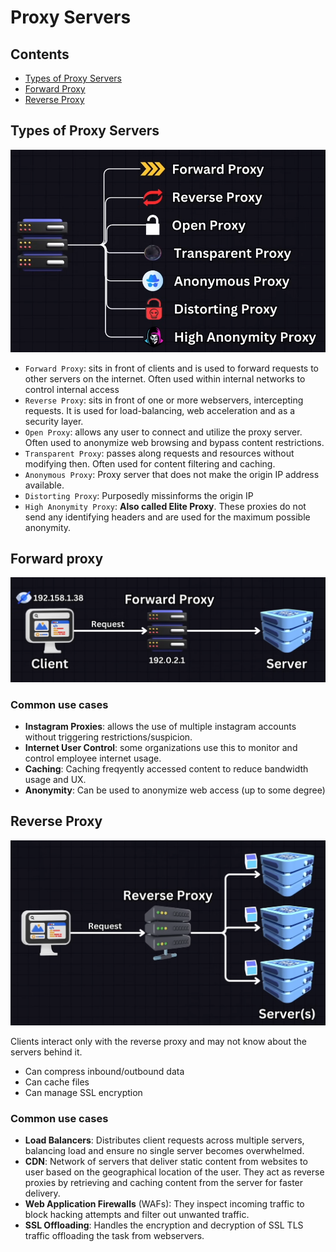 # Proxy Servers

## Contents

- [Types of Proxy Servers](#types-of-proxy-servers)
- [Forward Proxy](#forward-proxy)
- [Reverse Proxy](#reverse-proxy)

## Types of Proxy Servers

![Proxy Server types](./docs/types.png)

- `Forward Proxy`: sits in front of clients and is used to forward requests to other servers on the internet. Often used within internal networks to control internal access
- `Reverse Proxy`: sits in front of one or more webservers, intercepting requests. It is used for load-balancing, web acceleration and as a security layer.
- `Open Proxy`: allows any user to connect and utilize the proxy server. Often used to anonymize web browsing and bypass content restrictions.
- `Transparent Proxy`: passes along requests and resources without modifying then. Often used for content filtering and caching.
- `Anonymous Proxy`: Proxy server that does not make the origin IP address available.
- `Distorting Proxy`: Purposedly missinforms the origin IP
- `High Anonymity Proxy`: **Also called Elite Proxy**. These proxies do not send any identifying headers and are used for the maximum possible anonymity.

## Forward proxy

![Forward Proxy Diagram](./docs/forward_proxy.png)

### Common use cases

- **Instagram Proxies**: allows the use of multiple instagram accounts without triggering restrictions/suspicion.
- **Internet User Control**: some organizations use this to monitor and control employee internet usage.
- **Caching**: Caching freqyently accessed content to reduce bandwidth usage and UX.
- **Anonymity**: Can be used to anonymize web access (up to some degree)

## Reverse Proxy

![Reverse Proxy Diagram](./docs/reverse_proxy.png)

Clients interact only with the reverse proxy and may not know about the servers behind it.

- Can compress inbound/outbound data
- Can cache files
- Can manage SSL encryption

### Common use cases

- **Load Balancers**: Distributes client requests across multiple servers, balancing load and ensure no single server becomes overwhelmed.
- **CDN**: Network of servers that deliver static content from websites to user based on the geographical location of the user. They act as reverse proxies by retrieving and caching content from the server for faster delivery.
- **Web Application Firewalls** (WAFs): They inspect incoming traffic to block hacking attempts and filter out unwanted traffic.
- **SSL Offloading**: Handles the encryption and decryption of SSL TLS traffic offloading the task from webservers.
